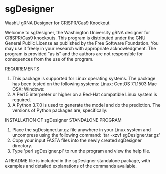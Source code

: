 # sgDesigner
WashU gRNA Designer for CRISPR/Cas9 Knockout

Welcome to sgDesigner, the Washington University gRNA designer for CRISPR/Cas9 knockouts. This program is distributed under the GNU General Public License as published by the Free Software Foundation. You may use it freely in your research with appropriate acknowledgment. The program is provided "as is" and the authors are not responsible for consquences from the use of the program.

REQUIREMENTS

1. This package is supported for Linux operating systems. The package has been tested on the following systems:
   Linux: CentOS 7.1.1503
   Mac OSX:
   Windows:
2. A Perl 5 interpreter or higher on a Red-Hat compatible Linux system is required.
3. A Python 3.7.0 is used to generate the model and do the prediction. The versions of Python packages are, specifically:

INSTALLATION OF sgDesigner STANDALONE PROGRAM

1. Place the sgDesigner.tar.gz file anywhere in your Linux system and uncompress using the following command:
  'tar -xzvf sgDesigner.tar.gz'
2. Copy your input FASTA files into the newly created sgDesigner directory.
3. Type 'perl sgDesigner.pl' to run the program and view the help file.

A README file is included in the sgDesigner standalone package, with examples and detailed explanations of the commands available.

